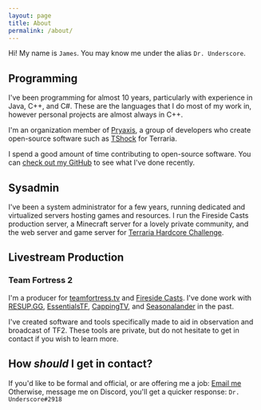 ```yaml
---
layout: page
title: About
permalink: /about/
---
```


Hi! My name is `James`. You may know me under the alias `Dr. Underscore`.

## Programming
I've been programming for almost 10 years, particularly with experience in Java, C++, and C#. These are the languages that I do most of my work in, however personal projects are almost always in C++.

I'm an organization member of [Pryaxis](https://github.com/Pryaxis/), a group of developers who create open-source software such as [TShock](https://github.com/Pryaxis/TShock) for Terraria.

I spend a good amount of time contributing to open-source software. You can [check out my GitHub](https://github.com/drunderscore) to see what I've done recently.

## Sysadmin
I've been a system administrator for a few years, running dedicated and virtualized servers hosting games and resources. I run the Fireside Casts production server, a Minecraft server for a lovely private community, and the web server and game server for [Terraria Hardcore Challenge](https://thc.terraria.sh).

## Livestream Production
### Team Fortress 2
I'm a producer for [teamfortress.tv](https://teamfortress.tv) and [Fireside Casts](https://twitch.tv/firesidecasts). I've done work with [RESUP.GG](https://resup.gg), [EssentialsTF](https://essentials.tf/), [CappingTV](https://cappingtv.com), and [Seasonalander](https://twitch.tv/seasonalander) in the past.

I've created software and tools specifically made to aid in observation and broadcast of TF2. These tools are private, but do not hesitate to get in contact if you wish to learn more.

## How _should_ I get in contact?
If you'd like to be formal and official, or are offering me a job: [Email me](mailto:james@jame.xyz)  
Otherwise, message me on Discord, you'll get a quicker response: `Dr. Underscore#2918`